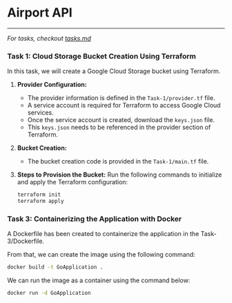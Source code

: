 # Airport API

<!-- My thought process and decisions goes here -->

---
_For tasks, checkout [tasks.md](tasks.md)_

### Task 1: Cloud Storage Bucket Creation Using Terraform

In this task, we will create a Google Cloud Storage bucket using Terraform.

1. **Provider Configuration:**
   - The provider information is defined in the `Task-1/provider.tf` file.
   - A service account is required for Terraform to access Google Cloud services.
   - Once the service account is created, download the `keys.json` file.
   - This `keys.json` needs to be referenced in the provider section of Terraform.

2. **Bucket Creation:**
   - The bucket creation code is provided in the `Task-1/main.tf` file.

3. **Steps to Provision the Bucket:**
   Run the following commands to initialize and apply the Terraform configuration:

   ```bash
   terraform init
   terraform apply
   ```

### Task 3: Containerizing the Application with Docker
A Dockerfile has been created to containerize the application in the Task-3/Dockerfile.

From that, we can create the image using the following command:
```bash
docker build -t GoApplication .
```

We can run the image as a container using the command below:
```bash
docker run -d GoApplication
```
